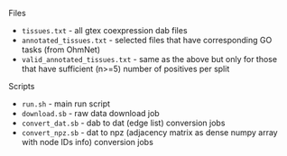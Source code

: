 Files
* `tissues.txt` - all gtex coexpression dab files
* `annotated_tissues.txt` - selected files that have corresponding GO tasks (from OhmNet)
* `valid_annotated_tissues.txt` - same as the above but only for those that have sufficient (n>=5) number of positives per split

Scripts
* `run.sh` - main run script
* `download.sb` - raw data download job
* `convert_dat.sb` - dab to dat (edge list) conversion jobs
* `convert_npz.sb` - dat to npz (adjacency matrix as dense numpy array with node IDs info) conversion jobs
